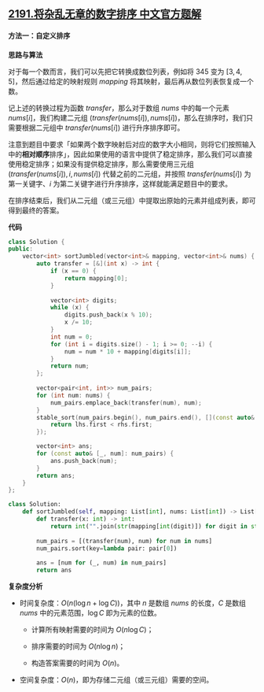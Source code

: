 ## [2191.将杂乱无章的数字排序 中文官方题解](https://leetcode.cn/problems/sort-the-jumbled-numbers/solutions/100000/jiang-za-luan-wu-zhang-de-shu-zi-pai-xu-9zrmp)
#### 方法一：自定义排序

**思路与算法**

对于每一个数而言，我们可以先把它转换成数位列表，例如将 $345$ 变为 $[3,4,5]$，然后通过给定的映射规则 $\textit{mapping}$ 将其映射，最后再从数位列表恢复成一个数。

记上述的转换过程为函数 $\textit{transfer}$，那么对于数组 $\textit{nums}$ 中的每一个元素 $\textit{nums}[i]$，我们构建二元组 $(\textit{transfer}(\textit{nums}[i]), \textit{nums}[i])$，那么在排序时，我们只需要根据二元组中 $\textit{transfer}(\textit{nums}[i])$ 进行升序排序即可。

注意到题目中要求「如果两个数字映射后对应的数字大小相同，则将它们按照输入中的**相对顺序**排序」，因此如果使用的语言中提供了稳定排序，那么我们可以直接使用稳定排序；如果没有提供稳定排序，那么需要使用三元组 $(\textit{transfer}(\textit{nums}[i]), i, \textit{nums}[i])$ 代替之前的二元组，并按照 $\textit{transfer}(\textit{nums}[i])$ 为第一关键字、$i$ 为第二关键字进行升序排序，这样就能满足题目中的要求。

在排序结束后，我们从二元组（或三元组）中提取出原始的元素并组成列表，即可得到最终的答案。

**代码**

```C++ [sol1-C++]
class Solution {
public:
    vector<int> sortJumbled(vector<int>& mapping, vector<int>& nums) {
        auto transfer = [&](int x) -> int {
            if (x == 0) {
                return mapping[0];
            }
            
            vector<int> digits;
            while (x) {
                digits.push_back(x % 10);
                x /= 10;
            }
            int num = 0;
            for (int i = digits.size() - 1; i >= 0; --i) {
                num = num * 10 + mapping[digits[i]];
            }
            return num;
        };
        
        vector<pair<int, int>> num_pairs;
        for (int num: nums) {
            num_pairs.emplace_back(transfer(num), num);
        }
        stable_sort(num_pairs.begin(), num_pairs.end(), [](const auto& lhs, const auto& rhs) {
            return lhs.first < rhs.first;
        });

        vector<int> ans;
        for (const auto& [_, num]: num_pairs) {
            ans.push_back(num);
        }
        return ans;
    }
};
```

```Python [sol1-Python3]
class Solution:
    def sortJumbled(self, mapping: List[int], nums: List[int]) -> List[int]:
        def transfer(x: int) -> int:
            return int("".join(str(mapping[int(digit)]) for digit in str(x)))
        
        num_pairs = [(transfer(num), num) for num in nums]
        num_pairs.sort(key=lambda pair: pair[0])
        
        ans = [num for (_, num) in num_pairs]
        return ans
```

**复杂度分析**

- 时间复杂度：$O(n (\log n + \log C))$，其中 $n$ 是数组 $\textit{nums}$ 的长度，$C$ 是数组 $\textit{nums}$ 中的元素范围，$\log C$ 即为元素的位数。

    - 计算所有映射需要的时间为 $O(n \log C)$；
    
    - 排序需要的时间为 $O(n \log n)$；

    - 构造答案需要的时间为 $O(n)$。

- 空间复杂度：$O(n)$，即为存储二元组（或三元组）需要的空间。